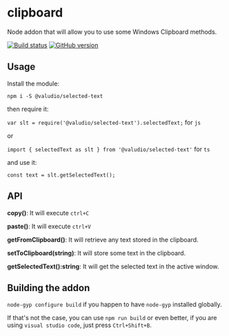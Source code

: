 # clipboard

Node addon that will allow you to use some Windows Clipboard methods.

[![Build status](https://ci.appveyor.com/api/projects/status/lqalp2kjj3e482hq?svg=true)](https://ci.appveyor.com/project/robertohuertasm/clipboard)
[![GitHub version](https://badge.fury.io/gh/valudio%2Fclipboard.svg)](https://badge.fury.io/gh/valudio%2Fclipboard)


## Usage

Install the module:

`npm i -S @valudio/selected-text`

then require it:

`var slt = require('@valudio/selected-text').selectedText;` for `js`

or

`import { selectedText as slt } from '@valudio/selected-text'` for `ts`

and use it:

`const text = slt.getSelectedText();`

## API

**copy()**: It will execute `ctrl+C`

**paste()**: It will execute `ctrl+V`

**getFromClipboard()**: It will retrieve any text stored in the clipboard.

**setToClipboard(string)**: It will store some text in the clipboard.

**getSelectedText():string**: It will get the selected text in the active window.

## Building the addon

`node-gyp configure build` if you happen to have `node-gyp` installed globally. 

If that's not the case, you can use `npm run build` or even better, if you are using `visual studio code`, just press `Ctrl+Shift+B`.